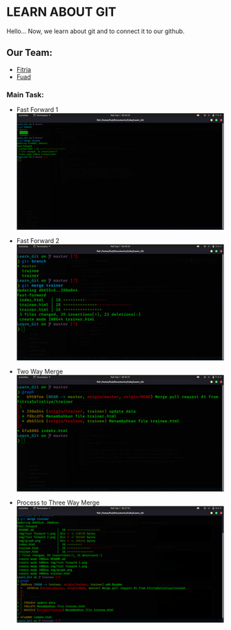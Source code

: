 # **LEARN ABOUT GIT**

Hello...
Now, we learn about git and to connect it to our github.

## **Our Team:**

- [Fitria](https://github.com/FitriaSulistiya)
- [Fuad](https://github.com/fuad-zein)

### **Main Task:**

- Fast Forward 1
  ![Fast Forward 1](img/fast%20forward%201.png "Fast Forward 1")

- Fast Forward 2
  ![Fast Forward 2](img/fast%20forward%202.png)

- Two Way Merge
  ![Two Way Merge](img/graph.png)

- Process to Three Way Merge
  ![Process to Three Way Merge](img/proses%20graph.png)
